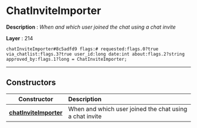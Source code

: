 # ChatInviteImporter

**Description** : *When and which user joined the chat using a chat invite*

**Layer** : 214

```tl
chatInviteImporter#8c5adfd9 flags:# requested:flags.0?true via_chatlist:flags.3?true user_id:long date:int about:flags.2?string approved_by:flags.1?long = ChatInviteImporter;
```

---

## Constructors

| Constructor | Description |
| :---: | :--- |
| [**chatInviteImporter**](constructor/chatInviteImporter) | When and which user joined the chat using a chat invite |